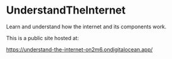 # UnderstandTheInternet
Learn and understand how the internet and its components work.

This is a public site hosted at:

https://understand-the-internet-on2m6.ondigitalocean.app/
